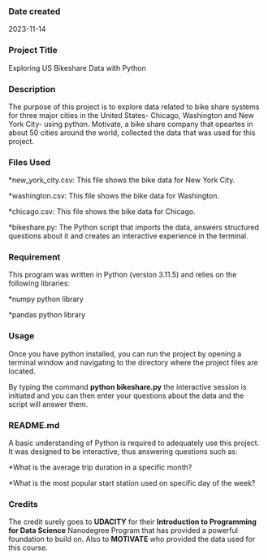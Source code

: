 ### Date created
2023-11-14

### Project Title
Exploring US Bikeshare Data with Python

### Description
The purpose of this project is to explore data related to bike share systems for three major cities in the United States- Chicago, Washington and New York City- using python. Motivate, a bike share company that opeartes in about 50 cities around the world, collected the data that was used for this project.

### Files Used

*new_york_city.csv: This file shows the bike data for New York City.

*washington.csv: This file shows the bike data for Washington.

*chicago.csv: This file shows the bike data for Chicago.

*bikeshare.py: The Python script that imports the data, answers structured questions about it and creates an interactive experience in the terminal.


### Requirement
This program was written in Python (version 3.11.5) and relies on the following libraries:

*numpy python library

*pandas python library


### Usage
Once you have python installed, you can run the project by opening a terminal window and navigating to the directory where the project files are located.

By typing the command **python bikeshare.py** the interactive session is initiated and you can then enter your questions about the data and the script will answer them.

### README.md
A basic understanding of Python is required to adequately use this project. It was designed to be interactive, thus answering questions such as:

*What is the average trip duration in a specific month?


*What is the most popular start station used on specific day of the week?


### Credits
The credit surely goes to **UDACITY** for their **Introduction to Programming for Data Science** Nanodegree Program that has provided a powerful foundation to build on. Also to **MOTIVATE** who provided the data used for this course.

